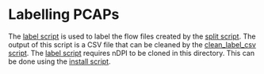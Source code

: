 # Labelling PCAPs

The [label script](./label.sh) is used to label the flow files created by the [split script](../flow-splitting/split.sh).
The output of this script is a CSV file that can be cleaned by the [clean_label_csv script](./clean_label_csv.py). The
[label script](./label.sh) requires nDPI to be cloned in this directory. This can be done using the 
[install script](../install.sh).